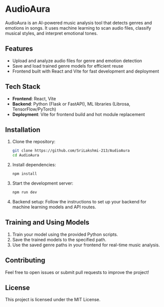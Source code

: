 # AudioAura

AudioAura is an AI-powered music analysis tool that detects genres and emotions in songs. It uses machine learning to scan audio files, classify musical styles, and interpret emotional tones.

## Features
- Upload and analyze audio files for genre and emotion detection
- Save and load trained genre models for efficient reuse
- Frontend built with React and Vite for fast development and deployment

## Tech Stack
- **Frontend**: React, Vite
- **Backend**: Python (Flask or FastAPI), ML libraries (Librosa, TensorFlow/PyTorch)
- **Deployment**: Vite for frontend build and hot module replacement

## Installation

1. Clone the repository:
    ```bash
    git clone https://github.com/SriLakshmi-213/AudioAura
    cd AudioAura
    ```

2. Install dependencies:
    ```bash
    npm install
    ```

3. Start the development server:
    ```bash
    npm run dev
    ```

4. Backend setup:
    Follow the instructions to set up your backend for machine learning models and API routes.

## Training and Using Models

1. Train your model using the provided Python scripts.
2. Save the trained models to the specified path.
3. Use the saved genre paths in your frontend for real-time music analysis.

## Contributing

Feel free to open issues or submit pull requests to improve the project!

## License

This project is licensed under the MIT License.

